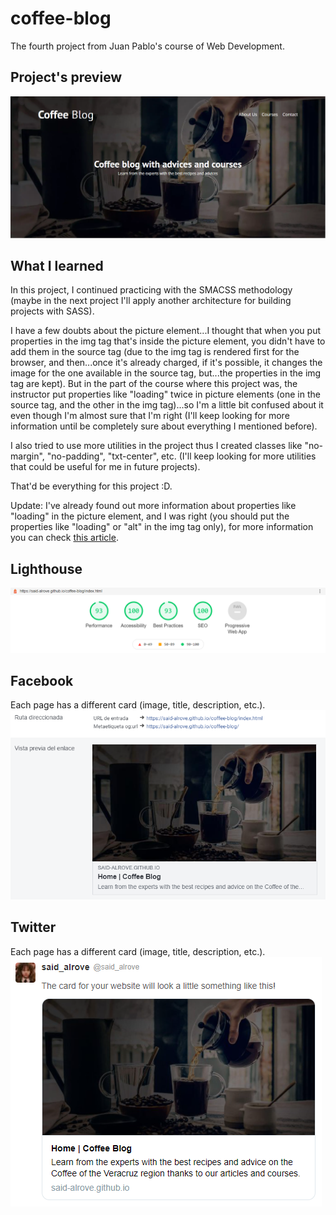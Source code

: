 # coffee-blog
The fourth project from Juan Pablo's course of Web Development.

## Project's preview
![](readme/screenshot.png)

## What I learned
In this project, I continued practicing with the SMACSS methodology (maybe in the next project I'll apply another architecture for building projects with SASS).

I have a few doubts about the picture element...I thought that when you put properties in the img tag that's inside the picture element, you didn't have to add them in the source tag (due to the img tag is rendered first for the browser, and then...once it's already charged, if it's possible, it changes the image for the one available in the source tag, but...the properties in the img tag are kept). But in the part of the course where this project was, the instructor put properties like "loading" twice in picture elements (one in the source tag, and the other in the img tag)...so I'm a little bit confused about it even though I'm almost sure that I'm right (I'll keep looking for more information until be completely sure about everything I mentioned before).

I also tried to use more utilities in the project thus I created classes like "no-margin", "no-padding", "txt-center", etc. (I'll keep looking for more utilities that could be useful for me in future projects).

That'd be everything for this project :D.

Update: I've already found out more information about properties like "loading" in the picture element, and I was right (you should put the properties like "loading" or "alt" in the img tag only), for more information you can check [this article](https://web.dev/browser-level-image-lazy-loading/).

## Lighthouse
![](readme/lighthouse.png)

## Facebook
Each page has a different card (image, title, description, etc.).
![](readme/facebook.png)

## Twitter
Each page has a different card (image, title, description, etc.).
![](readme/twitter.png)

